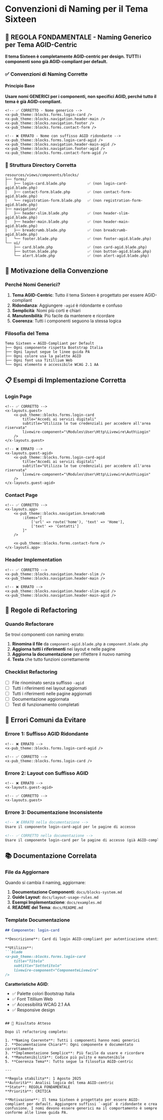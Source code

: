 # Convenzioni di Naming per il Tema Sixteen

## 🚨 REGOLA FONDAMENTALE - Naming Generico per Tema AGID-Centric

**Il tema Sixteen è completamente AGID-centric per design. TUTTI i componenti sono già AGID-compliant per default.**

### ✅ Convenzioni di Naming Corrette

#### Principio Base
**Usare nomi GENERICI per i componenti, non specifici AGID, perché tutto il tema è già AGID-compliant.**

```blade
<!-- ✅ CORRETTO - Nome generico -->
<x-pub_theme::blocks.forms.login-card />
<x-pub_theme::blocks.navigation.header-main />
<x-pub_theme::blocks.navigation.footer />
<x-pub_theme::blocks.forms.contact-form />

<!-- ❌ ERRATO - Nome con suffisso AGID ridondante -->
<x-pub_theme::blocks.forms.login-card-agid />
<x-pub_theme::blocks.navigation.header-main-agid />
<x-pub_theme::blocks.navigation.footer-agid />
<x-pub_theme::blocks.forms.contact-form-agid />
```

### 📁 Struttura Directory Corretta

```
resources/views/components/blocks/
├── forms/
│   ├── login-card.blade.php          ✅ (non login-card-agid.blade.php)
│   ├── contact-form.blade.php        ✅ (non contact-form-agid.blade.php)
│   └── registration-form.blade.php   ✅ (non registration-form-agid.blade.php)
├── navigation/
│   ├── header-slim.blade.php         ✅ (non header-slim-agid.blade.php)
│   ├── header-main.blade.php         ✅ (non header-main-agid.blade.php)
│   ├── breadcrumb.blade.php          ✅ (non breadcrumb-agid.blade.php)
│   └── footer.blade.php              ✅ (non footer-agid.blade.php)
└── ui/
    ├── card.blade.php                ✅ (non card-agid.blade.php)
    ├── button.blade.php              ✅ (non button-agid.blade.php)
    └── alert.blade.php               ✅ (non alert-agid.blade.php)
```

## 🎯 Motivazione della Convenzione

### Perché Nomi Generici?

1. **Tema AGID-Centric**: Tutto il tema Sixteen è progettato per essere AGID-compliant
2. **Ridondanza**: Aggiungere `-agid` è ridondante e confuso
3. **Semplicità**: Nomi più corti e chiari
4. **Manutenibilità**: Più facile da mantenere e ricordare
5. **Coerenza**: Tutti i componenti seguono la stessa logica

### Filosofia del Tema

```
Tema Sixteen = AGID-Compliant per Default
├── Ogni componente rispetta Bootstrap Italia
├── Ogni layout segue le linee guida PA
├── Ogni colore usa la palette AGID
├── Ogni font usa Titillium Web
└── Ogni elemento è accessibile WCAG 2.1 AA
```

## 📋 Esempi di Implementazione Corretta

### Login Page

```blade
<!-- ✅ CORRETTO -->
<x-layouts.guest>
    <x-pub_theme::blocks.forms.login-card 
        title="Accedi ai servizi digitali"
        subtitle="Utilizza le tue credenziali per accedere all'area riservata"
        livewire-component="\Modules\User\Http\Livewire\Auth\Login"
    />
</x-layouts.guest>

<!-- ❌ ERRATO -->
<x-layouts.guest-agid>
    <x-pub_theme::blocks.forms.login-card-agid 
        title="Accedi ai servizi digitali"
        subtitle="Utilizza le tue credenziali per accedere all'area riservata"
        livewire-component="\Modules\User\Http\Livewire\Auth\Login"
    />
</x-layouts.guest-agid>
```

### Contact Page

```blade
<!-- ✅ CORRETTO -->
<x-layouts.app>
    <x-pub_theme::blocks.navigation.breadcrumb 
        :items="[
            ['url' => route('home'), 'text' => 'Home'],
            ['text' => 'Contatti']
        ]"
    />
    
    <x-pub_theme::blocks.forms.contact-form />
</x-layouts.app>
```

### Header Implementation

```blade
<!-- ✅ CORRETTO -->
<x-pub_theme::blocks.navigation.header-slim />
<x-pub_theme::blocks.navigation.header-main />

<!-- ❌ ERRATO -->
<x-pub_theme::blocks.navigation.header-slim-agid />
<x-pub_theme::blocks.navigation.header-main-agid />
```

## 🔧 Regole di Refactoring

### Quando Refactorare

Se trovi componenti con naming errato:

1. **Rinomina il file** da `component-agid.blade.php` a `component.blade.php`
2. **Aggiorna tutti i riferimenti** nei layout e nelle pagine
3. **Aggiorna la documentazione** per riflettere il nuovo naming
4. **Testa** che tutto funzioni correttamente

### Checklist Refactoring

- [ ] File rinominato senza suffisso `-agid`
- [ ] Tutti i riferimenti nei layout aggiornati
- [ ] Tutti i riferimenti nelle pagine aggiornati
- [ ] Documentazione aggiornata
- [ ] Test di funzionamento completati

## 🚨 Errori Comuni da Evitare

### Errore 1: Suffisso AGID Ridondante

```blade
<!-- ❌ ERRATO -->
<x-pub_theme::blocks.forms.login-card-agid />

<!-- ✅ CORRETTO -->
<x-pub_theme::blocks.forms.login-card />
```

### Errore 2: Layout con Suffisso AGID

```blade
<!-- ❌ ERRATO -->
<x-layouts.guest-agid>

<!-- ✅ CORRETTO -->
<x-layouts.guest>
```

### Errore 3: Documentazione Inconsistente

```markdown
<!-- ❌ ERRATO nella documentazione -->
Usare il componente login-card-agid per le pagine di accesso

<!-- ✅ CORRETTO nella documentazione -->
Usare il componente login-card per le pagine di accesso (già AGID-compliant)
```

## 📚 Documentazione Correlata

### File da Aggiornare

Quando si cambia il naming, aggiornare:

1. **Documentazione Componenti**: `docs/blocks-system.md`
2. **Guide Layout**: `docs/layout-usage-rules.md`
3. **Esempi Implementazione**: `docs/examples.md`
4. **README del Tema**: `docs/README.md`

### Template Documentazione

```markdown
## Componente: login-card

**Descrizione**: Card di login AGID-compliant per autenticazione utenti PA

**Utilizzo**:
```blade
<x-pub_theme::blocks.forms.login-card 
    title="Titolo"
    subtitle="Sottotitolo"
    livewire-component="ComponenteLivewire"
/>
```

**Caratteristiche AGID**:
- ✅ Palette colori Bootstrap Italia
- ✅ Font Titillium Web
- ✅ Accessibilità WCAG 2.1 AA
- ✅ Responsive design
```

## 🎯 Risultato Atteso

Dopo il refactoring completo:

1. **Naming Coerente**: Tutti i componenti hanno nomi generici
2. **Documentazione Chiara**: Ogni componente è documentato correttamente
3. **Implementazione Semplice**: Più facile da usare e ricordare
4. **Manutenibilità**: Codice più pulito e manutenibile
5. **Coerenza Tema**: Tutto segue la filosofia AGID-centric

---

**Regola stabilita**: 1 Agosto 2025  
**Autorità**: Analisi logica del tema AGID-centric  
**Stato**: REGOLA FONDAMENTALE  
**Priorità**: CRITICA

**Motivazione**: Il tema Sixteen è progettato per essere AGID-compliant per default. Aggiungere suffissi `-agid` è ridondante e crea confusione. I nomi devono essere generici ma il comportamento è sempre conforme alle linee guida PA.

